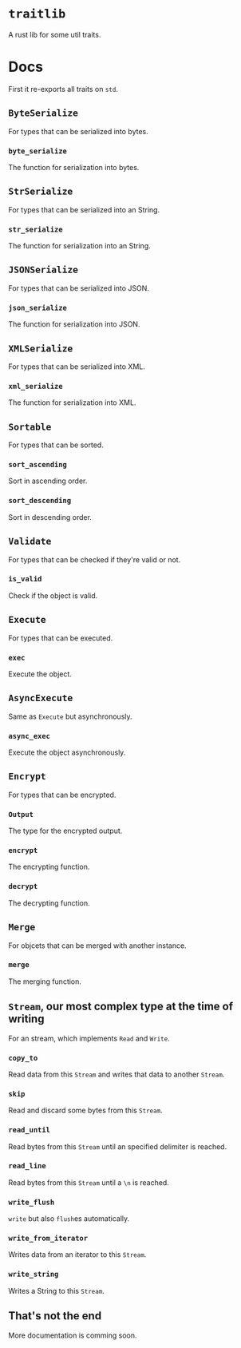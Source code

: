 # `traitlib`

A rust lib for some util traits.

# Docs

First it re-exports all traits on `std`.

## `ByteSerialize`

For types that can be serialized into bytes.

### `byte_serialize`

The function for serialization into bytes.

## `StrSerialize`

For types that can be serialized into an String.

### `str_serialize`

The function for serialization into an String.

## `JSONSerialize`

For types that can be serialized into JSON.

### `json_serialize`

The function for serialization into JSON.

## `XMLSerialize`

For types that can be serialized into XML.

### `xml_serialize`

The function for serialization into XML.

## `Sortable`

For types that can be sorted.

### `sort_ascending`

Sort in ascending order.

### `sort_descending`

Sort in descending order.

## `Validate`

For types that can be checked if they're valid or not.

### `is_valid`

Check if the object is valid.

## `Execute`

For types that can be executed.

### `exec`

Execute the object.

## `AsyncExecute`

Same as `Execute` but asynchronously.

### `async_exec`

Execute the object asynchronously.

## `Encrypt`

For types that can be encrypted.

### `Output`

The type for the encrypted output.

### `encrypt`

The encrypting function.

### `decrypt`

The decrypting function.

## `Merge`

For objcets that can be merged with another instance.

### `merge`

The merging function.

## `Stream`, our most complex type at the time of writing

For an stream, which implements `Read` and `Write`.

### `copy_to`

Read data from this `Stream` and writes that data to another `Stream`.

### `skip`

Read and discard some bytes from this `Stream`.

### `read_until`

Read bytes from this `Stream` until an specified delimiter is reached.

### `read_line`

Read bytes from this `Stream` until a `\n` is reached.

### `write_flush`

`write` but also `flush`es automatically.

### `write_from_iterator`

Writes data from an iterator to this `Stream`.

### `write_string`

Writes a String to this `Stream`.

## That's not the end

More documentation is comming soon.